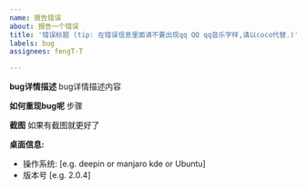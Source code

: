 ```yaml
---
name: 报告错误
about: 报告一个错误
title: '错误标题 (tip: 在错误信息里面请不要出现qq QQ qq音乐字样,请以coco代替.)'
labels: bug
assignees: fengT-T

---
```


**bug详情描述**
bug详情描述内容

**如何重现bug呢**
步骤

**截图**
如果有截图就更好了

**桌面信息:**
 - 操作系统: [e.g. deepin or manjaro kde or Ubuntu]
 - 版本号 [e.g. 2.0.4]
